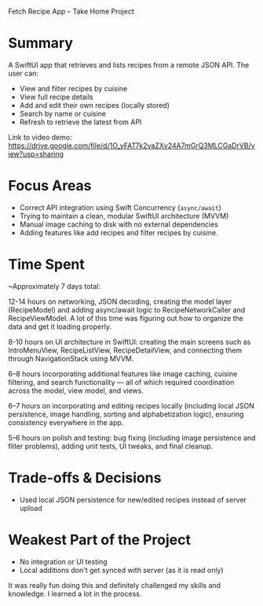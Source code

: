 Fetch Recipe App – Take Home Project

# Summary
A SwiftUI app that retrieves and lists recipes from a remote JSON API. The user can:
- View and filter recipes by cuisine
- View full recipe details
- Add and edit their own recipes (locally stored)
- Search by name or cuisine
- Refresh to retrieve the latest from API

Link to video demo: https://drive.google.com/file/d/1O_yFAT7k2vaZXv24A7mGrQ3MLCGaDrVB/view?usp=sharing

# Focus Areas
- Correct API integration using Swift Concurrency (`async/await`)
- Trying to maintain a clean, modular SwiftUI architecture (MVVM)
- Manual image caching to disk with no external dependencies
- Adding features like add recipes and filter recipes by cuisine.

# Time Spent
~Approximately 7 days total:

12-14 hours on networking, JSON decoding, creating the model layer (RecipeModel) and adding async/await logic to RecipeNetworkCaller and RecipeViewModel. A lot of this time was figuring out how to organize the data and get it loading properly.

8-10 hours on UI architecture in SwiftUI: creating the main screens such as IntroMenuView, RecipeListView, RecipeDetailView, and connecting them through NavigationStack using MVVM.

6–8 hours incorporating additional features like image caching, cuisine filtering, and search functionality — all of which required coordination across the model, view model, and views.
 
6–7 hours on incorporating and editing recipes locally (including local JSON persistence, image handling, sorting and alphabetization logic), ensuring consistency everywhere in the app.
 
5–6 hours on polish and testing: bug fixing (including image persistence and filter problems), adding unit tests, UI tweaks, and final cleanup.


# Trade-offs & Decisions
- Used local JSON persistence for new/edited recipes instead of server upload

# Weakest Part of the Project
- No integration or UI testing
- Local additions don't get synced with server (as it is read only)


It was really fun doing this and definitely challenged my skills and knowledge. I learned a lot in the process.
